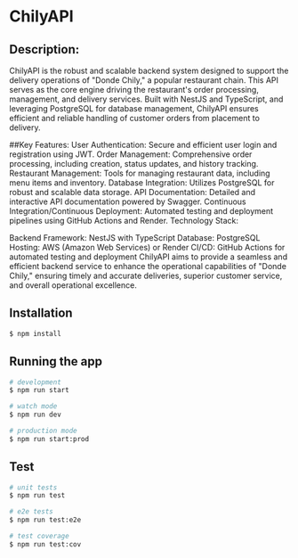 # ChilyAPI

## Description:
ChilyAPI is the robust and scalable backend system designed to support the delivery operations of "Donde Chily," a popular restaurant chain.
This API serves as the core engine driving the restaurant's order processing, management, and delivery services. 
Built with NestJS and TypeScript, and leveraging PostgreSQL for database management, ChilyAPI ensures efficient and reliable handling of customer orders from placement to delivery.

##Key Features:
User Authentication: Secure and efficient user login and registration using JWT.
Order Management: Comprehensive order processing, including creation, status updates, and history tracking.
Restaurant Management: Tools for managing restaurant data, including menu items and inventory.
Database Integration: Utilizes PostgreSQL for robust and scalable data storage.
API Documentation: Detailed and interactive API documentation powered by Swagger.
Continuous Integration/Continuous Deployment: Automated testing and deployment pipelines using GitHub Actions and Render.
Technology Stack:

Backend Framework: NestJS with TypeScript
Database: PostgreSQL
Hosting: AWS (Amazon Web Services) or Render
CI/CD: GitHub Actions for automated testing and deployment
ChilyAPI aims to provide a seamless and efficient backend service to enhance the operational capabilities of "Donde Chily," ensuring timely and accurate deliveries, superior customer service, and overall operational excellence.

## Installation

```bash
$ npm install
```

## Running the app

```bash
# development
$ npm run start

# watch mode
$ npm run dev

# production mode
$ npm run start:prod
```

## Test

```bash
# unit tests
$ npm run test

# e2e tests
$ npm run test:e2e

# test coverage
$ npm run test:cov
```


